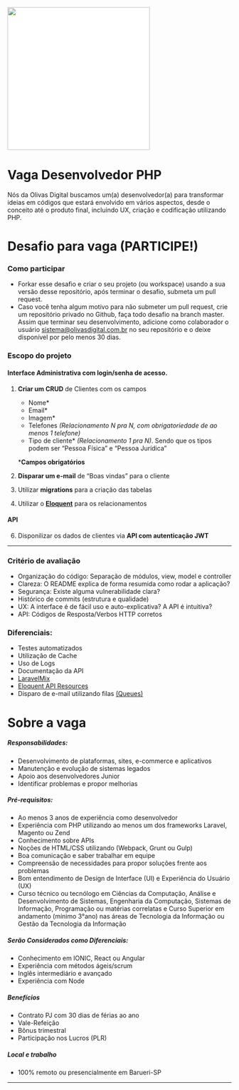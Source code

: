 <a href="https://www.olivas.digital" target="_blank" style="background-color: #fff"><img src="https://www.olivas.digital/wp-content/themes/olivasdigital/dist/img/logotipo.svg" style="background: white" width="320" align="center" /></a>


Vaga Desenvolvedor PHP
===============	
Nós da Olivas Digital buscamos um(a) desenvolvedor(a) para transformar ideias em códigos que estará envolvido em vários aspectos, desde o conceito até o produto final, incluindo UX, criação e codificação utilizando PHP.

# Desafio para vaga (PARTICIPE!) 
### Como participar
- Forkar esse desafio e criar o seu projeto (ou workspace) usando a sua versão desse repositório, após terminar o desafio, submeta um pull request.
- Caso você tenha algum motivo para não submeter um pull request, crie um repositório privado no Github, faça todo desafio na branch master. Assim que terminar seu desenvolvimento, adicione como colaborador o usuário sistema@olivasdigital.com.br no seu repositório e o deixe disponível por pelo menos 30 dias.

### Escopo do projeto

#### Interface Administrativa com login/senha de acesso.
1) **Criar um CRUD** de Clientes com os campos
    - Nome*
    - Email*
    - Imagem*
    - Telefones <em>(Relacionamento N pra N, com obrigatoriedade de ao menos 1 telefone)</em>
    - Tipo de cliente* <em>(Relacionamento 1 pra N)</em>. Sendo que os tipos podem ser “Pessoa Física” e “Pessoa Jurídica”

    ***Campos obrigatórios**
2) **Disparar um e-mail** de “Boas vindas” para o cliente
3) Utilizar **migrations** para a criação das tabelas
4) Utilizar o **[Eloquent](https://laravel.com/docs/8.x/eloquent)** para os relacionamentos

#### API
6) Disponilizar os dados de clientes via **API com autenticação JWT**
___
### Critério de avaliação
- Organização do código: Separação de módulos, view, model e controller
- Clareza: O README explica de forma resumida como rodar a aplicação?
- Segurança: Existe alguma vulnerabilidade clara?
- Histórico de commits (estrutura e qualidade)
- UX: A interface é de fácil uso e auto-explicativa? A API é intuitiva?
- API: Códigos de Resposta/Verbos HTTP corretos

### Diferenciais:
- Testes automatizados
- Utilização de Cache
- Uso de Logs
- Documentação da API
- [LaravelMix](https://laravel-mix.com/)
- [Eloquent API Resources](https://laravel.com/docs/8.x/eloquent-resources)
- Disparo de e-mail utilizando filas [(Queues)](https://laravel.com/docs/8.x/queues)



# Sobre a vaga
##### Responsabilidades:
- Desenvolvimento de plataformas, sites, e-commerce e aplicativos
- Manutenção e evolução de sistemas legados
- Apoio aos desenvolvedores Junior
- Identificar problemas e propor melhorias

##### Pré-requisitos:
- Ao menos 3 anos de experiência como desenvolvedor
- Experiência com PHP utilizando ao menos um dos frameworks Laravel, Magento ou Zend
- Conhecimento sobre APIs
- Noções de HTML/CSS utilizando (Webpack, Grunt ou Gulp)
- Boa comunicação e saber trabalhar em equipe
- Compreensão de necessidades para propor soluções frente aos problemas
- Bom entendimento de Design de Interface (UI) e Experiência do Usuário (UX)
- Curso técnico ou tecnólogo em Ciências da Computação, Análise e Desenvolvimento de Sistemas, Engenharia da Computação, Sistemas de Informação, Programação ou matérias correlatas e Curso Superior em andamento (mínimo 3°ano) nas áreas de Tecnologia da Informação ou Gestão da Tecnologia da Informação 

##### Serão Considerados como Diferenciais:
- Conhecimento em IONIC, React ou Angular
- Experiência com métodos ágeis/scrum
- Inglês intermediário e avançado
- Experiência com Node

##### Benefícios
- Contrato PJ com 30 dias de férias ao ano
- Vale-Refeição
- Bônus trimestral
- Participação nos Lucros (PLR)

##### Local e trabalho
- 100% remoto ou presencialmente em Barueri-SP

___
